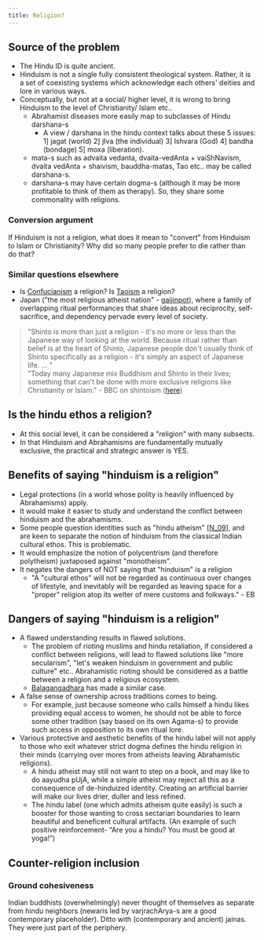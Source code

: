 ```yaml
---
title: Religion?
---
```


## Source of the problem
- The Hindu ID is quite ancient.
- Hinduism is not a single fully consistent theological system. Rather, it is a set of coexisting systems which acknowledge each others' deities and lore in various ways.
- Conceptually, but not at a social/ higher level, it is wrong to bring Hinduism to the level of Christianity/ Islam etc..
  - Abrahamist diseases more easily map to subclasses of Hindu darshana-s
      - A view / darshana in the hindu context talks about these 5 issues: 1\] jagat (world) 2\] jIva (the individual) 3\] Ishvara (God) 4\] bandha (bondage) 5\] moxa (liberation).
  - mata-s such as advaita vedanta, dvaita-vedAnta + vaiShNavism, dvaita vedAnta + shaivism, bauddha-matas, Tao etc.. may be called darshana-s.
  - darshana-s may have certain dogma-s (although it may be more profitable to think of them as therapy). So, they share some commonality with religions.

### Conversion argument
If Hinduism is not a religion, what does it mean to "convert" from Hinduism to Islam or Christianity? Why did so many people prefer to die rather than do that?

### Similar questions elsewhere
- Is [Confucianism](http://en.wikipedia.org/wiki/Confucianism) a religion? Is [Taoism](http://en.wikipedia.org/wiki/Taoism) a religion?
- Japan ("the most religious atheist nation" - [gaijinpot](http://blog.gaijinpot.com/japan-religious-atheist-country/)), where a family of overlapping ritual performances that share ideas about reciprocity, self-sacrifice, and dependency pervade every level of society.

> "Shinto is more than just a religion - it's no more or less than the Japanese way of looking at the world. Because ritual rather than belief is at the heart of Shinto, Japanese people don't usually think of Shinto specifically as a religion - it's simply an aspect of Japanese life. ... "  
> "Today many Japanese mix Buddhism and Shinto in their lives; something that can't be done with more exclusive religions like Christianity or Islam." - BBC on shintoism ([here](http://www.bbc.co.uk/religion/religions/shinto/beliefs/religion.shtml))
  

## Is the hindu ethos a religion?
- At this social level, it can be considered a "religion" with many subsects.
- In that Hinduism and Abrahamisms are fundamentally mutually exclusive, the practical and strategic answer is YES.

## Benefits of saying "hinduism is a religion"
- Legal protections (in a world whose polity is heavily influenced by Abrahamisms) apply.
- It would make it easier to study and understand the conflict between hinduism and the abrahamisms.
- Some people question identities such as "hindu atheism" \[[N_09](http://nirmukta.com/2009/11/28/is-hindu-atheism-valid-a-rationalist-critique-of-the-hindu-identitys-usurpation-of-indian-culture)\], and are keen to separate the notion of hinduism from the classical Indian cultural ethos. This is problematic.
- It would emphasize the notion of polycentrism (and therefore polytheism) juxtaposed against "monotheism".
- It negates the dangers of NOT saying that "hinduism" is a religion
  - "A "cultural ethos" will not be regarded as continuous over changes of lifestyle, and inevitably will be regarded as leaving space for a "proper" religion atop its welter of mere customs and folkways." - EB

## Dangers of saying "hinduism is a religion"
- A flawed understanding results in flawed solutions.
  - The problem of rioting muslims and hindu retaliation, if considered a conflict between religions, will lead to flawed solutions like "more secularism", "let's weaken hinduism in government and public culture" etc.. Abrahamistic rioting should be considered as a battle between a religion and a religious ecosystem.
  - [Balagangadhara](http://en.wikipedia.org/wiki/S._N._Balagangadhara) has made a similar case.
- A false sense of ownership across traditions comes to being.
  - For example, just because someone who calls himself a hindu likes providing equal access to women, he should not be able to force some other tradition (say based on its own Agama-s) to provide such access in opposition to its own ritual lore.
- Various protective and aesthetic benefits of the hindu label will not apply to those who exit whatever strict dogma defines the hindu religion in their minds (carrying over mores from atheists leaving Abrahamistic religions).
  - A hindu atheist may still not want to step on a book, and may like to do aayudha pUjA, while a simple atheist may reject all this as a consequence of de-hinduized identity. Creating an artificial barrier will make our lives drier, duller and less refined.
  - The hindu label (one which admits atheism quite easily) is such a booster for those wanting to cross sectarian boundaries to learn beautiful and beneficent cultural artifacts. (An example of such positive reinforcement- “Are you a hindu? You must be good at yoga!”)



## Counter-religion inclusion
### Ground cohesiveness
Indian buddhists (overwhelmingly) never thought of themselves as separate from hindu neighbors (newaris led by varjrachArya-s are a good contemporary placeholder). Ditto with (contemporary and ancient) jainas. They were just part of the periphery.
